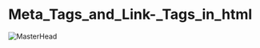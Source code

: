 # Meta_Tags_and_Link-_Tags_in_html

![MasterHead](https://github.com/lionofkurdistan/Meta_Tags_and_Link-_Tags_in_html/blob/main/img/a1ba2c150d44d387f565a87c54351bf8.gif)
